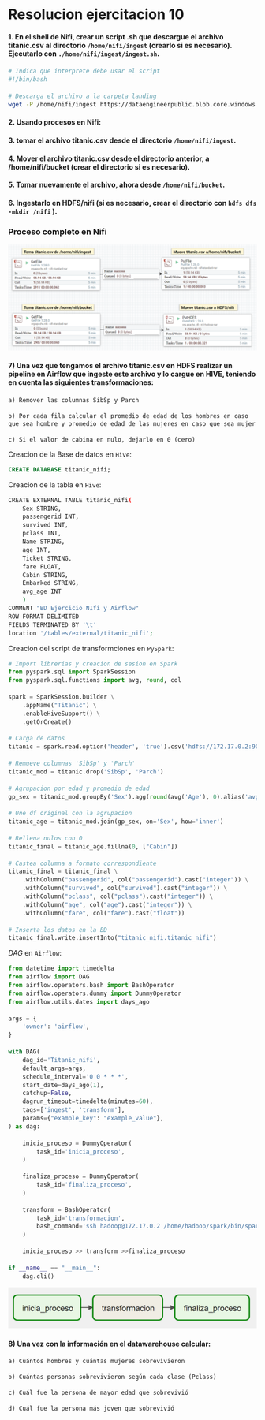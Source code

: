 # Resolucion ejercitacion 10

#### 1. En el shell de Nifi, crear un script .sh que descargue el archivo titanic.csv al directorio `/home/nifi/ingest` (crearlo si es necesario). Ejecutarlo con `./home/nifi/ingest/ingest.sh`.

```bash
# Indica que interprete debe usar el script
#!/bin/bash

# Descarga el archivo a la carpeta landing
wget -P /home/nifi/ingest https://dataengineerpublic.blob.core.windows.net/data-engineer/titanic.csv
```

#### 2. Usando procesos en Nifi:

#### 3. tomar el archivo titanic.csv desde el directorio `/home/nifi/ingest`.

#### 4. Mover el archivo titanic.csv desde el directorio anterior, a /home/nifi/bucket (crear el directorio si es necesario).

#### 5. Tomar nuevamente el archivo, ahora desde `/home/nifi/bucket`.

#### 6. Ingestarlo en HDFS/nifi (si es necesario, crear el directorio con `hdfs dfs -mkdir /nifi` ).

### Proceso completo en Nifi

![Proceso en nifi](image.png)

#### 7) Una vez que tengamos el archivo titanic.csv en HDFS realizar un pipeline en Airflow que ingeste este archivo y lo cargue en HIVE, teniendo en cuenta las siguientes transformaciones:

    a) Remover las columnas SibSp y Parch

    b) Por cada fila calcular el promedio de edad de los hombres en caso que sea hombre y promedio de edad de las mujeres en caso que sea mujer

    c) Si el valor de cabina en nulo, dejarlo en 0 (cero)

Creacion de la Base de datos en `Hive`:

```SQL
CREATE DATABASE titanic_nifi;
```

Creacion de la tabla en `Hive`:

```bash
CREATE EXTERNAL TABLE titanic_nifi(
    Sex STRING,
    passengerid INT,
    survived INT,
    pclass INT,
    Name STRING,
    age INT,
    Ticket STRING,
    fare FLOAT,
    Cabin STRING,
    Embarked STRING,
    avg_age INT
    )
COMMENT "BD Ejercicio NIfi y Airflow"
ROW FORMAT DELIMITED
FIELDS TERMINATED BY '\t'
location '/tables/external/titanic_nifi';
```

Creacion del script de transformciones en `PySpark`:

```python
# Import librerias y creacion de sesion en Spark
from pyspark.sql import SparkSession
from pyspark.sql.functions import avg, round, col

spark = SparkSession.builder \
    .appName("Titanic") \
    .enableHiveSupport() \
    .getOrCreate()

# Carga de datos
titanic = spark.read.option('header', 'true').csv('hdfs://172.17.0.2:9000/nifi/titanic.csv')

# Remueve columnas 'SibSp' y 'Parch'
titanic_mod = titanic.drop('SibSp', 'Parch')

# Agrupacion por edad y promedio de edad
gp_sex = titanic_mod.groupBy('Sex').agg(round(avg('Age'), 0).alias('avg_age')).withColumn('avg_age', col('avg_age').cast('integer'))

# Une df original con la agrupacion
titanic_age = titanic_mod.join(gp_sex, on='Sex', how='inner')

# Rellena nulos con 0
titanic_final = titanic_age.fillna(0, ["Cabin"])

# Castea columna a formato correspondiente
titanic_final = titanic_final \
    .withColumn("passengerid", col("passengerid").cast("integer")) \
    .withColumn("survived", col("survived").cast("integer")) \
    .withColumn("pclass", col("pclass").cast("integer")) \
    .withColumn("age", col("age").cast("integer")) \
    .withColumn("fare", col("fare").cast("float"))

# Inserta los datos en la BD
titanic_final.write.insertInto("titanic_nifi.titanic_nifi")
```

*DAG* en `Airflow`:

```python
from datetime import timedelta
from airflow import DAG
from airflow.operators.bash import BashOperator
from airflow.operators.dummy import DummyOperator
from airflow.utils.dates import days_ago

args = {
    'owner': 'airflow',
}

with DAG(
    dag_id='Titanic_nifi',
    default_args=args,
    schedule_interval='0 0 * * *',
    start_date=days_ago(1),
    catchup=False,
    dagrun_timeout=timedelta(minutes=60),
    tags=['ingest', 'transform'],
    params={"example_key": "example_value"},
) as dag:
    
    inicia_proceso = DummyOperator(
        task_id='inicia_proceso',
    )

    finaliza_proceso = DummyOperator(
        task_id='finaliza_proceso',
    )

    transform = BashOperator(
        task_id='transformacion',
        bash_command='ssh hadoop@172.17.0.2 /home/hadoop/spark/bin/spark-submit --files /home/hadoop/hive/conf/hive-site.xml /home/hadoop/scripts/titanic_nifi_transformation.py ',
    )

    inicia_proceso >> transform >>finaliza_proceso

if __name__ == "__main__":
    dag.cli()
```

![DAG en Airflow](image-1.png)

#### 8) Una vez con la información en el datawarehouse calcular:

    a) Cuántos hombres y cuántas mujeres sobrevivieron

    b) Cuántas personas sobrevivieron según cada clase (Pclass)

    c) Cuál fue la persona de mayor edad que sobrevivió

    d) Cuál fue la persona más joven que sobrevivió

